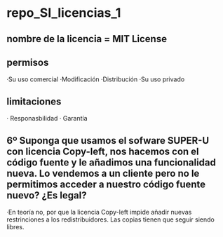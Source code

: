 # repo_SI_licencias_1

## nombre de la licencia = MIT License

## permisos

  ·Su uso comercial
  ·Modificación
  ·Distribución
  ·Su uso privado
  
## limitaciones

  · Responasbilidad
  · Garantía
  
## 6º Suponga que usamos el sofware SUPER-U con licencia Copy-left, nos hacemos con el código fuente y le añadimos una funcionalidad nueva. Lo vendemos a un cliente pero no le permitimos acceder a nuestro código fuente nuevo? ¿Es legal?

  ·En teoría no, por que la licencia Copy-left impide añadir nuevas restrinciones a los redistribuidores. Las copias tienen que       seguir siendo libres.
